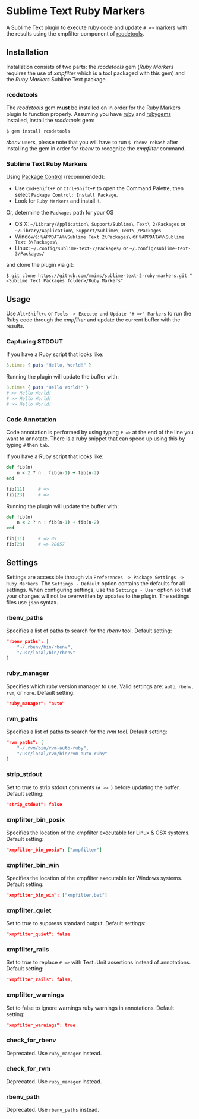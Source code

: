 # Sublime Text Ruby Markers #

A Sublime Text plugin to execute ruby code and update `# =>` markers with the results using the xmpfilter component of [rcodetools][0].

## Installation ##

Installation consists of two parts: the *rcodetools* gem (*Ruby Markers* requires the use of *xmpfilter* which is a tool packaged with this gem) and the *Ruby Markers* Sublime Text package.

### rcodetools ###

The *rcodetools* gem **must** be installed on in order for the Ruby Markers plugin to function properly. Assuming you have [ruby][1] and [rubygems][2] installed, install the *rcodetools* gem:

    $ gem install rcodetools

*rbenv* users, please note that you will have to run `$ rbenv rehash` after installing the gem in order for *rbenv* to recognize the *xmpfilter* command.

### Sublime Text Ruby Markers ###

Using [Package Control][3] (recommended):

 * Use `Cmd+Shift+P` or `Ctrl+Shift+P` to open the Command Palette, then select `Package Control: Install Package`.
 * Look for `Ruby Markers` and install it.

Or, determine the `Packages` path for your OS

 * OS X: `~/Library/Application\ Support/Sublime\ Text\ 2/Packages` or `~/Library/Application\ Support/Sublime\ Text\ /Packages`
 * Windows: `%APPDATA%\Sublime Text 2\Packages\` or `%APPDATA%\Sublime Text 3\Packages\`
 * Linux: `~/.config/sublime-text-2/Packages/` or `~/.config/sublime-text-3/Packages/`

and clone the plugin via git:

    $ git clone https://github.com/mmims/sublime-text-2-ruby-markers.git "<Sublime Text Packages folder>/Ruby Markers"

## Usage ##

Use `Alt+Shift+u` or `Tools -> Execute and Update '# =>' Markers` to run the Ruby code through the *xmpfilter* and update the current buffer with the results.

### Capturing STDOUT ###

If you have a Ruby script that looks like:

```ruby
3.times { puts "Hello, World!" }
```
Running the plugin will update the buffer with:

```ruby
3.times { puts "Hello World!" }
# >> Hello World!
# >> Hello World!
# >> Hello World!
```

### Code Annotation ###

Code annotation is performed by using typing `# =>` at the end of the line you want to annotate. There is a ruby snippet that can speed up using this by typing `#` then `tab`.
 
If you have a Ruby script that looks like:

```ruby
def fib(n)
    n < 2 ? n : fib(n-1) + fib(n-2)
end

fib(11)     # => 
fib(23)     # => 
```

Running the plugin will update the buffer with:

```ruby
def fib(n)
    n < 2 ? n : fib(n-1) + fib(n-2)
end

fib(11)     # => 89
fib(23)     # => 28657
```

## Settings ##

Settings are accessible through via `Preferences -> Package Settings -> Ruby Markers`. The `Settings - Default` 
option contains the defaults for all settings. When configuring settings, use the `Settings - User` option so that 
your changes will not be overwritten by updates to the plugin. The settings files use `json` syntax.

### rbenv_paths ###

Specifies a list of paths to search for the *rbenv* tool. Default setting:
```json
"rbenv_paths": [
    "~/.rbenv/bin/rbenv",
    "/usr/local/bin/rbenv"
]
```

### ruby_manager ###

Specifies which ruby version manager to use. Valid settings are: `auto`, `rbenv`, `rvm`, or `none`. Default setting:
```json
"ruby_manager": "auto"
```

### rvm_paths ###

Specifies a list of paths to search for the *rvm* tool. Default setting:
```json
"rvm_paths": [
    "~/.rvm/bin/rvm-auto-ruby",
    "/usr/local/rvm/bin/rvm-auto-ruby"
]
```

### strip_stdout ###

Set to true to strip stdout comments (`# >> `) before updating the buffer. Default setting:
```json
"strip_stdout": false
```

### xmpfilter_bin_posix ###

Specifies the location of the xmpfilter executable for Linux & OSX systems. Default setting:
```json
"xmpfilter_bin_posix": ["xmpfilter"]
```

### xmpfilter_bin_win ###

Specifies the location of the xmpfilter executable for Windows systems. Default setting:
```json
"xmpfilter_bin_win": ["xmpfilter.bat"]
```

### xmpfilter_quiet ###

Set to true to suppress standard output. Default settings:
```json
"xmpfilter_quiet": false
```

### xmpfilter_rails ###

Set to true to replace `# =>` with Test::Unit assertions instead of annotations. Default setting:
```json
"xmpfilter_rails": false,
```

### xmpfilter_warnings ###

Set to false to ignore warnings ruby warnings in annotations. Default setting:
```json
"xmpfilter_warnings": true
```

### check_for_rbenv ###

Deprecated. Use `ruby_manager` instead.

### check_for_rvm ###

Deprecated. Use `ruby_manager` instead.

### rbenv_path ###

Deprecated. Use `rbenv_paths` instead.

 [0]: http://rubyforge.org/projects/rcodetools
 [1]: http://www.ruby-lang.org
 [2]: http://rubyforge.org/projects/rubygems
 [3]: http://wbond.net/sublime_packages/package_control
